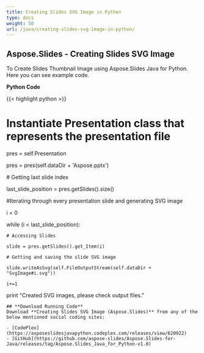 ```yaml
---
title: Creating Slides SVG Image in Python
type: docs
weight: 50
url: /java/creating-slides-svg-image-in-python/
---
```


## **Aspose.Slides - Creating Slides SVG Image**
To Create Slides Thumbnail Image using Aspose.Slides Java for Python. Here you can see example code.

**Python Code**

{{< highlight python >}}

 # Instantiate Presentation class that represents the presentation file

pres = self.Presentation

pres = pres(self.dataDir + 'Aspose.pptx')

\# Getting last slide index

last_slide_position = pres.getSlides().size()

#Iterating through every presentation slide and generating SVG image

i = 0

while (i < last_slide_position):

    # Accessing Slides

    slide = pres.getSlides().get_Item(i)

    # Getting and saving the slide SVG image

    slide.writeAsSvg(self.FileOutputStream(self.dataDir + "SvgImage#i.svg"))

    i+=1

print "Created SVG images, please check output files."

```
## **Download Running Code**
Download **Creating Slides SVG Image (Aspose.Slides)** from any of the below mentioned social coding sites:

- [CodePlex](https://asposeslidesjavapython.codeplex.com/releases/view/620922)
- [GitHub](https://github.com/aspose-slides/Aspose.Slides-for-Java/releases/tag/Aspose.Slides_Java_for_Python-v1.0)
